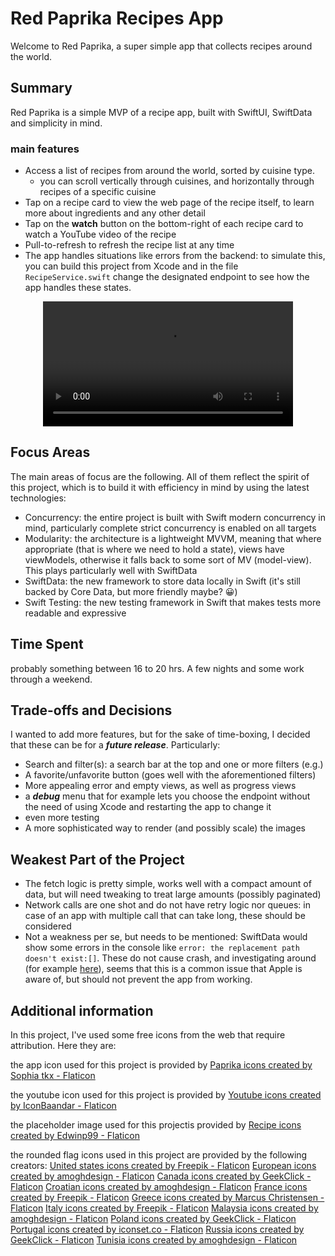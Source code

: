 # Red Paprika Recipes App
Welcome to Red Paprika, a super simple app that collects recipes around the  world.

## Summary
Red Paprika is a simple MVP of a recipe app, built with SwiftUI, SwiftData and simplicity in mind.
### main features
- Access a list of recipes from around the world, sorted by cuisine type.
    - you can scroll vertically through cuisines, and horizontally through recipes of a specific cuisine
- Tap on a recipe card to view the web page of the recipe itself, to learn more about ingredients and any other detail
- Tap on the **watch** button on the bottom-right of each recipe card to watch a YouTube video of the recipe
- Pull-to-refresh to refresh the recipe list at any time
- The app handles situations like errors from the backend: to simulate this, you can build this project from Xcode and in the file `RecipeService.swift` change the designated endpoint to see how the app handles these states.

<div align="center">
<video src="https://github.com/user-attachments/assets/f339a7d6-b37f-4c63-9413-50fd1892364c" width="400">
</div>

## Focus Areas
The main areas of focus are the following. All of them reflect the spirit of this project, which is to build it with efficiency in mind by using the latest technologies:
- Concurrency: the entire project is built with Swift modern concurrency in mind, particularly complete strict concurrency is enabled on all targets
- Modularity: the architecture is a lightweight MVVM, meaning that where appropriate (that is where we need to hold a state), views have viewModels, otherwise it falls back to some sort of MV (model-view). This plays particularly well with SwiftData
- SwiftData: the new framework to store data locally in Swift (it's still backed by Core Data, but more friendly maybe? 😀)
- Swift Testing: the new testing framework in Swift that makes tests more readable and expressive

## Time Spent
probably something between 16 to 20 hrs. A few nights and some work through a weekend.

## Trade-offs and Decisions
I wanted to add more features, but for the sake of time-boxing, I decided that these can be for a ***future release***. Particularly:
- Search and filter(s): a search bar at the top and one or more filters (e.g.)
- A favorite/unfavorite button (goes well with the aforementioned filters)
- More appealing error and empty views, as well as progress views
- a ***debug*** menu that for example lets you choose the endpoint without the need of using Xcode and restarting the app to change it
- even more testing
- A more sophisticated way to render (and possibly scale) the images

## Weakest Part of the Project
- The fetch logic is pretty simple, works well with a compact amount of data, but will need tweaking to treat large amounts (possibly paginated)
- Network calls are one shot and do not have retry logic nor queues: in case of an app with multiple call that can take long, these should be considered
- Not a weakness per se, but needs to be mentioned: SwiftData would show some errors in the console like `error: the replacement path doesn't exist:[]`. These do not cause crash, and investigating around (for example [here](https://forums.developer.apple.com/forums/thread/762669)), seems that this is a common issue that Apple is aware of, but should not prevent the app from working.

## Additional information
In this project, I've used some free icons from the web that require attribution. Here they are:

the app icon used for this project is provided by [Paprika icons created by Sophia tkx - Flaticon](https://www.flaticon.com/free-icons/paprika)

the youtube icon used for this project is provided by [Youtube icons created by IconBaandar - Flaticon](https://www.flaticon.com/free-icons/youtube)

the placeholder image used for this projectis provided by [Recipe icons created by Edwinp99 - Flaticon](https://www.flaticon.com/free-icons/recipe)

the rounded flag icons used in this project are provided by the following creators:
[United states icons created by Freepik - Flaticon](https://www.flaticon.com/free-icons/united-states)
[European icons created by amoghdesign - Flaticon](https://www.flaticon.com/free-icons/european)
[Canada icons created by GeekClick - Flaticon](https://www.flaticon.com/free-icons/canada)
[Croatian icons created by amoghdesign - Flaticon](https://www.flaticon.com/free-icons/croatian)
[France icons created by Freepik - Flaticon](https://www.flaticon.com/free-icons/france)
[Greece icons created by Marcus Christensen - Flaticon](https://www.flaticon.com/free-icons/greece)
[Italy icons created by Freepik - Flaticon](https://www.flaticon.com/free-icons/italy)
[Malaysia icons created by amoghdesign - Flaticon](https://www.flaticon.com/free-icons/malaysia)
[Poland icons created by GeekClick - Flaticon](https://www.flaticon.com/free-icons/poland)
[Portugal icons created by iconset.co - Flaticon](https://www.flaticon.com/free-icons/portugal)
[Russia icons created by GeekClick - Flaticon](https://www.flaticon.com/free-icons/russia)
[Tunisia icons created by amoghdesign - Flaticon](https://www.flaticon.com/free-icons/tunisia)
